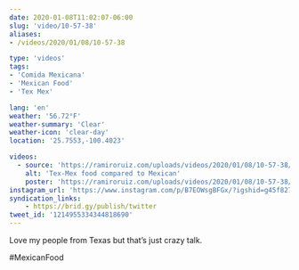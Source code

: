 ```yaml
---
date: 2020-01-08T11:02:07-06:00
slug: 'video/10-57-38'
aliases:
- /videos/2020/01/08/10-57-38

type: 'videos' 
tags:
- 'Comida Mexicana'
- 'Mexican Food'
- 'Tex Mex'

lang: 'en'
weather: '56.72°F'
weather-summary: 'Clear'
weather-icon: 'clear-day'
location: '25.7553,-100.4023'

videos:
  - source: 'https://ramiroruiz.com/uploads/videos/2020/01/08/10-57-38/tex-mex-food-compared-to-mexican.mp4'
    alt: 'Tex-Mex food compared to Mexican'
    poster: 'https://ramiroruiz.com/uploads/videos/2020/01/08/10-57-38/poster.jpg'
instagram_url: 'https://www.instagram.com/p/B7EOWsgBFGx/?igshid=g45f827cftio'
syndication_links:
    - https://brid.gy/publish/twitter
tweet_id: '1214955334344818690'
---
```

Love my people from Texas but that’s just crazy talk.

#MexicanFood
  
